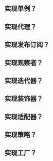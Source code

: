 ## 实现单例？

## 实现代理？

## 实现发布订阅？

## 实现观察者？

## 实现迭代器？

## 实现装饰器？

## 实现适配器？

## 实现策略？

## 实现工厂？

<style>
  /* 这里是 details 块的样式重写  不要切换黑暗模式 */
  /* .custom-block {
    padding: 0 !important;
    font-size: 16px;
  } */
  .custom-block.details {
    background-color: #fff !important;
    padding: 0 !important;
    font-size: 16px;
  }
  .custom-block.details summary {
    color: #3451b2 !important;
  }
</style>
